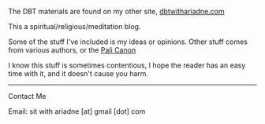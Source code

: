 The DBT materials are found on my other site, [dbtwithariadne.com](https://www.dbtwithariadne.com)

This a spiritual/religious/meditation blog.

Some of the stuff I've included is my ideas or opinions. Other stuff comes from various authors, or the [Pali Canon](https://en.wikipedia.org/wiki/Pali_Canon)

I know this stuff is sometimes contentious, I hope the reader has an easy time with it, and it doesn't cause you harm.

-----

Contact Me

Email: sit with ariadne [at] gmail [dot] com